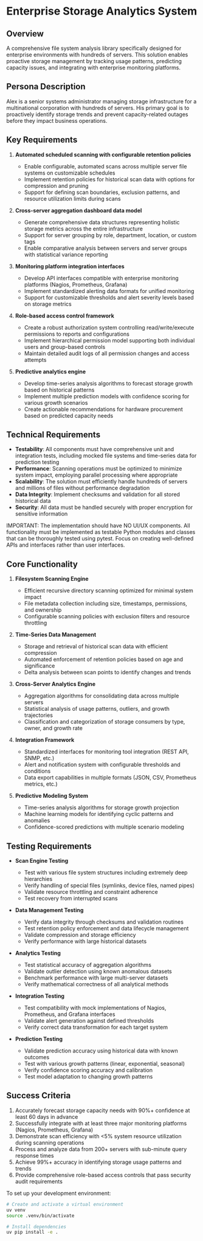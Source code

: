 # Enterprise Storage Analytics System

## Overview
A comprehensive file system analysis library specifically designed for enterprise environments with hundreds of servers. This solution enables proactive storage management by tracking usage patterns, predicting capacity issues, and integrating with enterprise monitoring platforms.

## Persona Description
Alex is a senior systems administrator managing storage infrastructure for a multinational corporation with hundreds of servers. His primary goal is to proactively identify storage trends and prevent capacity-related outages before they impact business operations.

## Key Requirements
1. **Automated scheduled scanning with configurable retention policies**
   - Enable configurable, automated scans across multiple server file systems on customizable schedules
   - Implement retention policies for historical scan data with options for compression and pruning
   - Support for defining scan boundaries, exclusion patterns, and resource utilization limits during scans

2. **Cross-server aggregation dashboard data model**
   - Generate comprehensive data structures representing holistic storage metrics across the entire infrastructure
   - Support for server grouping by role, department, location, or custom tags
   - Enable comparative analysis between servers and server groups with statistical variance reporting

3. **Monitoring platform integration interfaces**
   - Develop API interfaces compatible with enterprise monitoring platforms (Nagios, Prometheus, Grafana)
   - Implement standardized alerting data formats for unified monitoring
   - Support for customizable thresholds and alert severity levels based on storage metrics

4. **Role-based access control framework**
   - Create a robust authorization system controlling read/write/execute permissions to reports and configurations
   - Implement hierarchical permission model supporting both individual users and group-based controls
   - Maintain detailed audit logs of all permission changes and access attempts

5. **Predictive analytics engine**
   - Develop time-series analysis algorithms to forecast storage growth based on historical patterns
   - Implement multiple prediction models with confidence scoring for various growth scenarios
   - Create actionable recommendations for hardware procurement based on predicted capacity needs

## Technical Requirements
- **Testability**: All components must have comprehensive unit and integration tests, including mocked file systems and time-series data for prediction testing
- **Performance**: Scanning operations must be optimized to minimize system impact, employing parallel processing where appropriate
- **Scalability**: The solution must efficiently handle hundreds of servers and millions of files without performance degradation
- **Data Integrity**: Implement checksums and validation for all stored historical data
- **Security**: All data must be handled securely with proper encryption for sensitive information

IMPORTANT: The implementation should have NO UI/UX components. All functionality must be implemented as testable Python modules and classes that can be thoroughly tested using pytest. Focus on creating well-defined APIs and interfaces rather than user interfaces.

## Core Functionality
1. **Filesystem Scanning Engine**
   - Efficient recursive directory scanning optimized for minimal system impact
   - File metadata collection including size, timestamps, permissions, and ownership
   - Configurable scanning policies with exclusion filters and resource throttling

2. **Time-Series Data Management**
   - Storage and retrieval of historical scan data with efficient compression
   - Automated enforcement of retention policies based on age and significance
   - Delta analysis between scan points to identify changes and trends

3. **Cross-Server Analytics Engine**
   - Aggregation algorithms for consolidating data across multiple servers
   - Statistical analysis of usage patterns, outliers, and growth trajectories
   - Classification and categorization of storage consumers by type, owner, and growth rate

4. **Integration Framework**
   - Standardized interfaces for monitoring tool integration (REST API, SNMP, etc.)
   - Alert and notification system with configurable thresholds and conditions
   - Data export capabilities in multiple formats (JSON, CSV, Prometheus metrics, etc.)

5. **Predictive Modeling System**
   - Time-series analysis algorithms for storage growth projection
   - Machine learning models for identifying cyclic patterns and anomalies
   - Confidence-scored predictions with multiple scenario modeling

## Testing Requirements
- **Scan Engine Testing**
  - Test with various file system structures including extremely deep hierarchies
  - Verify handling of special files (symlinks, device files, named pipes)
  - Validate resource throttling and constraint adherence
  - Test recovery from interrupted scans

- **Data Management Testing**
  - Verify data integrity through checksums and validation routines
  - Test retention policy enforcement and data lifecycle management
  - Validate compression and storage efficiency
  - Verify performance with large historical datasets

- **Analytics Testing**
  - Test statistical accuracy of aggregation algorithms
  - Validate outlier detection using known anomalous datasets
  - Benchmark performance with large multi-server datasets
  - Verify mathematical correctness of all analytical methods

- **Integration Testing**
  - Test compatibility with mock implementations of Nagios, Prometheus, and Grafana interfaces
  - Validate alert generation against defined thresholds
  - Verify correct data transformation for each target system

- **Prediction Testing**
  - Validate prediction accuracy using historical data with known outcomes
  - Test with various growth patterns (linear, exponential, seasonal)
  - Verify confidence scoring accuracy and calibration
  - Test model adaptation to changing growth patterns

## Success Criteria
1. Accurately forecast storage capacity needs with 90%+ confidence at least 60 days in advance
2. Successfully integrate with at least three major monitoring platforms (Nagios, Prometheus, Grafana)
3. Demonstrate scan efficiency with <5% system resource utilization during scanning operations
4. Process and analyze data from 200+ servers with sub-minute query response times
5. Achieve 99%+ accuracy in identifying storage usage patterns and trends
6. Provide comprehensive role-based access controls that pass security audit requirements

To set up your development environment:
```bash
# Create and activate a virtual environment
uv venv
source .venv/bin/activate

# Install dependencies
uv pip install -e .
```